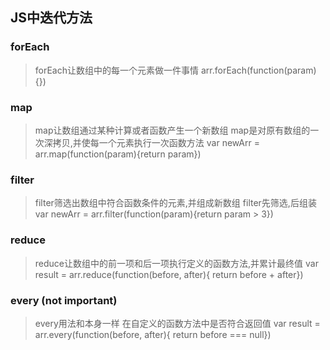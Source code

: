## JS中迭代方法
### forEach
>forEach让数组中的每一个元素做一件事情
>arr.forEach(function(param){})

### map
>map让数组通过某种计算或者函数产生一个新数组
>map是对原有数组的一次深拷贝,并使每一个元素执行一次函数方法
>var newArr = arr.map(function(param){return param})

### filter
>filter筛选出数组中符合函数条件的元素,并组成新数组
>filter先筛选,后组装
>var newArr = arr.filter(function(param){return param > 3})

### reduce
>reduce让数组中的前一项和后一项执行定义的函数方法,并累计最终值
>var result = arr.reduce(function(before, after){ return before + after})

### every (not important)
>every用法和本身一样
>在自定义的函数方法中是否符合返回值
>var result = arr.every(function(before, after){ return before === null})

